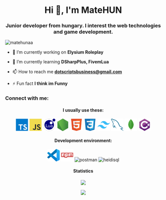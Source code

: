 <h1 align="center">Hi 👋, I'm MateHUN</h1>
<h3 align="center">
    Junior developer from hungary. I interest the web technologies and game development.
</h3>

<p align="left"> <img src="https://komarev.com/ghpvc/?username=matehunaa&label=Profile%20views&color=0e75b6&style=flat" alt="matehunaa" /> </p>

- 🔭 I’m currently working on **Elysium Roleplay**

- 🌱 I’m currently learning **DSharpPlus, FivemLua**

- 📫 How to reach me **dotscriptsbusiness@gmail.com**

- ⚡ Fun fact **I think im Funny**

<h3 align="left">Connect with me:</h3>
<p align="left">
</p>

<h4 align="center">I usually use these: </h4>
<p align="center">
<img src="https://raw.githubusercontent.com/devicons/devicon/master/icons/typescript/typescript-original.svg" alt="typescript" width="40" height="40"/>
<img src="https://raw.githubusercontent.com/devicons/devicon/master/icons/javascript/javascript-original.svg" alt="javascript" width="40" height="40"/>
<img src="https://raw.githubusercontent.com/devicons/devicon/master/icons/lua/lua-original.svg" alt="lua" width="40" height="40"/>
<img src="https://raw.githubusercontent.com/devicons/devicon/master/icons/nodejs/nodejs-original.svg" alt="node" width="40" height="40"/>
<img src="https://raw.githubusercontent.com/devicons/devicon/master/icons/html5/html5-original.svg" alt="html5" width="40" height="40"/>
<img src="https://raw.githubusercontent.com/devicons/devicon/master/icons/css3/css3-original.svg" alt="css3" width="40" height="40"/>
<img src="https://raw.githubusercontent.com/devicons/devicon/master/icons/tailwindcss/tailwindcss-plain.svg" alt="mysql" width="40" height="40"/>
<img src="https://raw.githubusercontent.com/devicons/devicon/master/icons/mysql/mysql-original.svg" alt="mysql" width="40" height="40"/>
<img src="https://raw.githubusercontent.com/devicons/devicon/master/icons/mongodb/mongodb-original.svg" alt="mongodb" width="40" height="40"/>
<img src="https://raw.githubusercontent.com/devicons/devicon/master/icons/csharp/csharp-original.svg" alt="csharp" width="40" height="40"/>
</p>
<h4 align="center">Development environment:</h4>
<p align="center">
<img src="https://raw.githubusercontent.com/devicons/devicon/master/icons/vscode/vscode-original.svg" alt="vscode" width="40" height="40"/>
<img src="https://raw.githubusercontent.com/devicons/devicon/master/icons/npm/npm-original-wordmark.svg" alt="npm" width="40" height="40"/>
<img src="https://www.vectorlogo.zone/logos/getpostman/getpostman-icon.svg" alt="postman" width="40" height="40"/>
<img src="https://upload.wikimedia.org/wikipedia/commons/3/32/HeidiSQL_logo_image.png" alt="heidisql" width="40" height="40"/>
</p>
<h4 align="center">Statistics</h4>

<p align="center">
<img align="center" src="https://github-readme-stats.vercel.app/api/top-langs/?username=CsokiHUN&hide=html,css&layout=compact&theme=dark" />
</p>
<p align="center">
<img align="center" src="https://github-readme-stats.vercel.app/api?username=CsokiHUN&layout=compact&theme=dark" />
</p>
